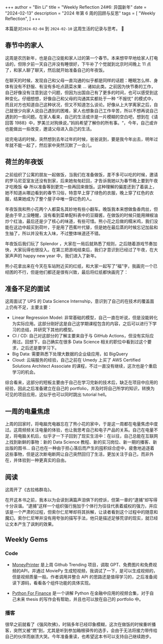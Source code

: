 +++
author = "Bin Li"
title = "Weekly Reflection 24#6: 异国新年"
date = "2024-02-13"
description = "2024 年第 6 周的回顾与反思"
tags = [
    "Weekly Reflection",
]
+++

本篇是对`2024-02-04` 到 `2024-02-10` 这周生活的记录与思考。 🥵

## 春节中的家人

这周是农历新年，也是自己没能和家人过的第一个春节。本来想早早地给家人打电话的，但除夕前一天自己并没有睡很好，下午补了个觉就到北京时间晚上 11 点了，和家人聊了聊天，然后就开始准备自己的年夜饭。

在聊天的时候，发现自己和父母一直沟通的似乎都是同样的话题：睡眠怎么样、身体有没有不舒服、有没有多吃点蔬菜水果 ... 诸如此类。之前因为快节奏的工作，自己好像没有注意到这个问题，但因为出国自己有了更多的时间，也可以感受到这种变化。仔细想想，好像自己和父母的沟通其实都处于一种 “不报忧” 的模式中，而且对方也知道自己这种状况，但又不知道怎么谈论。好像从上大学离家之后，自己就很少向家人说自己遇到的困难，家人也想象自己工作辛苦，所以不想再说自己遇到的一些问题。在家人看来，自己的生活或许是一片模糊的空白吧，想到在《请回答 1988》中，罗美兰对狗焕说，”妈妈希望了解你的所有事。“，今年，自己或许也能做出一些改变，邀请父母进入自己的生活。

挂完电话的时候，突然想到去年过年的时候，爸爸说到，要是我今年出去，明年过年就不能一起了，然后家中突然沉默了一会儿。

## 荷兰的年夜饭

之前组织了公寓的朋友一起做饭，当我们在准备做饭，差不多可以吃的时候，邀请的罗马尼亚室友还没有到家，后来她匆匆赶回，才告诉我她以为春节晚上要到午夜才吃晚饭 😂 所以准备等到更完一些再回来做饭。这种理解的偏差还到了着装上，她不知道从哪边看到的春节习俗，特意早上穿了绿色的衣服，晚上穿了红色的衣服，结果她成为了整个屋子中唯一穿红色的人。

年夜饭我和熊小花两个人都莫名其妙地有些小翻车。晚饭我本来想做鱼香肉丝，但是由于早上没睡醒，没有看到菜单配料表中的豆瓣酱，在做饭的时候只能用辣椒油炒个红油，最后还是少了核心的味道，有些可惜。熊小花之后做的糯米鸡，我们没能在这边中超买到荷叶，于是用了芭蕉叶代替，但是她在最后蒸的时候忘记加盐和生抽了，所以并没有太入味，不过整体味道还不错。

年夜饭后我们玩了 Splendor ，大家在一局后就熟悉了规则，之后随着游戏节奏加快，大家玩得也很投入。在第三把游戏结束后，我们才意识到已经过了午夜，在大家声声的 happy new year 中，我们进入了新年。

熊小花拿出来在今天在车站附近买的红纸，和大家一起写了“福”字，我画完一个已经困的不行，但是他们都还是很有兴致，最后将红纸都快画完了：


## 准备不足的面试

这周面试了 UPS 的 Data Science Internship，意识到了自己的在技术的覆盖面上仍有不足，主要主要：

- Linear Regression Model: 非常基础的模型，自己一直在听说，但是没能转化为实际应用。这部分刚好这是自己这学期课程包含的内容，之后可以进行下学习的总结，并研究下其他的模型。
- CI / CD: 自己对这部分的了解主要来自于与 GitHub Actions，但没有实际应用过。回想下，自己确实在很多 Data Science 相关的职位中看到过这个要求，之后还是要学习下。
- Big Data: 需要熟悉下处理大数据的企业级应用，如 BigQuery
- Cloud: 云端服务的经验，自己之前在 Umedy 上买了 AWS Certified Solutions Architect Associate 的课程，不过一直没有继续，这次也是个重启学习的机会。

综合看来，这部分的短板主要由于自己在学习完新的技术后，缺乏在项目中应用的经验，因此之后准备建立在自己的 portfolio，并及时将自己所学的知识，转换为可见的项目应用，这似乎也可以同时跳出 tutorial hell。

## 一周的电量焦虑

上周的回家时，将电脑充电器忘在了熊小花的家中，于是这一周都在电量焦虑中度过。这周频频关注电量的体验，也让我思考自己和电子产品的关系。自己在电量不足，将电脑关机后，似乎才一下子回到了现实生活中：在以往，自己总能在互联网上找到新鲜的事物：新的 Data Science 教程、新的实习岗位、新一期的播客、新出版的图书... 自己也在一种由于担心落后而产生的囤积综合症中，疲惫地追逐着这些事物，但是这次断电断网让自己突然回归了生活，更加关注于自己，而非外在，并体验到一种更真实的自由。

## 阅读

这周开了《古拉格群岛》。

在开这本书之前，我本以为会读到满篇声泪俱下的控诉，但第一章的“逮捕”却写得十分诙谐。“逮捕”这样一个组织强行施加于个体行为往往代表着威权的强力，并应该是一个严肃的过程，但索尔仁尼琴却将其拆解，让读者看到这个过程中的随意和魔幻。索尔仁尼琴并没有用夸张的描写手法，他只是描述足够荒谬的现实，就已经让文本产生了讽刺的效果。

## Weekly Gems

### Code

- [MoneyPrinter](https://github.com/FujiwaraChoki/MoneyPrinter) 是上周 Github Trending 项目，调取 GPT、免费图片和免费视频的API，并通过 MoviePy 生成短视频，我调试了一下，是可以生成视频的，但是视频质量一般。作者调用并整合 API 的思路还是值得学习的，之后准备阅读下源码，看看各个组件功能的具体实现。

- [Python For Finance](https://www.youtube.com/playlist?list=PLzwwb1xQjioN4VRl-sFbfFWARlT29ZzZt) 是一个讲解 Python 在金融中应用的视频合集，对于自己未来 thesis 的写作会有帮助，并且也可以放在自己的 portfolio 中。

### 播客

很早之前就看了《强风吹拂》，时隔多年已经印象模糊，这次在做饭的时候重听播客，突然又被“燃”到，尤其是听到参加箱根驿传的选手，会由于无法将接力带传给自己的伙伴而崩溃大哭。今年准备重读，也希望这本书可以支持自己继续跑步。

